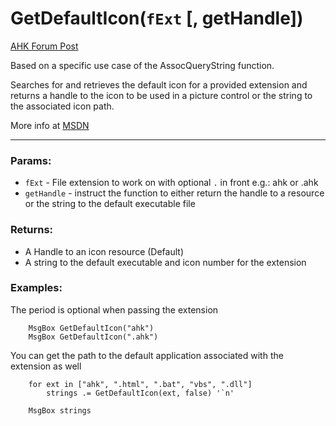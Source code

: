 # GetDefaultIcon(`fExt` [, getHandle])
[AHK Forum Post](https://www.autohotkey.com/boards/viewtopic.php?t=107092)

Based on a specific use case of the AssocQueryString function.

Searches for and retrieves the default icon for a provided extension and returns
a handle to the icon to be used in a picture control or the string to the associated icon path.

More info at [MSDN](https://docs.microsoft.com/en-us/windows/win32/api/shlwapi/nf-shlwapi-assocquerystringw)

---

### Params:
- `fExt`      - File extension to work on with optional `.` in front e.g.: ahk or .ahk
- `getHandle` - instruct the function to either return the handle to a resource or
            the string to the default executable file

### Returns:
- A Handle to an icon resource (Default)
- A string to the default executable and icon number for the extension

### Examples:
The period is optional when passing the extension
```
	MsgBox GetDefaultIcon("ahk")
	MsgBox GetDefaultIcon(".ahk")
```
You can get the path to the default application associated with the extension as well
```
	for ext in ["ahk", ".html", ".bat", "vbs", ".dll"]
		strings .= GetDefaultIcon(ext, false) '`n'

	MsgBox strings
```